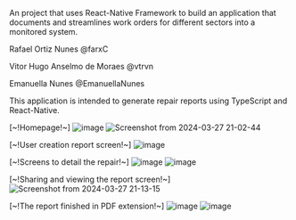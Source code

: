 An project that uses React-Native Framework to build an application that documents and streamlines work orders for different sectors into a monitored system. 


Rafael Ortiz Nunes @farxC

Vitor Hugo Anselmo de Moraes  @vtrvn

Emanuella Nunes @EmanuellaNunes


This application is intended to generate repair reports using TypeScript and React-Native. 

[~!Homepage!~]
![image](https://github.com/farxC/ProInspec/assets/83882306/9312e572-5132-4211-8ea8-28bb1b62b419) ![Screenshot from 2024-03-27 21-02-44](https://github.com/farxC/ProInspec/assets/83882306/77a0d19c-615e-4799-969f-0eb13107df6c)

[~!User creation report screen!~]
![image](https://github.com/farxC/ProInspec/assets/83882306/0edf12e0-2ef7-4b87-b2df-1faacdff1e09) 

[~!Screens to detail the repair!~]
![image](https://github.com/farxC/ProInspec/assets/83882306/27c5157d-ce6b-41d6-bab3-2ed3ff73f8ce) ![image](https://github.com/farxC/ProInspec/assets/83882306/2d904dfa-b038-4b92-9995-292ab663088c)                    

[~!Sharing and viewing the report screen!~]
![Screenshot from 2024-03-27 21-13-15](https://github.com/farxC/ProInspec/assets/83882306/8c2f0cdb-f390-4f1a-a3f7-915e6c147371)

 [~!The report finished in PDF extension!~]
  ![image](https://github.com/farxC/ProInspec/assets/83882306/d71837c8-a683-409a-b37b-2fa8aae46a9b)
  ![image](https://github.com/farxC/ProInspec/assets/83882306/7e2b07c7-5577-49ce-81a2-ed8e18cc760c)

